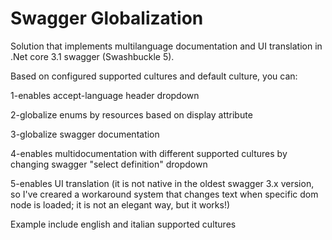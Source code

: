 # Swagger Globalization
Solution that implements multilanguage documentation and UI translation in .Net core 3.1 swagger (Swashbuckle 5).

Based on configured supported cultures and default culture, you can:

1-enables accept-language header dropdown

2-globalize enums by resources based on display attribute

3-globalize swagger documentation

4-enables multidocumentation with different supported cultures by changing swagger "select definition" dropdown

5-enables UI translation (it is not native in the oldest swagger 3.x version, so I've creared a workaround system that changes text when specific dom node is loaded; it is not an elegant way, but it works!)

Example include english and italian supported cultures
